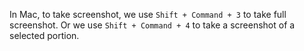 In Mac, to take screenshot, we use `Shift + Command + 3` to take full
screenshot. Or we use `Shift + Command + 4` to take a screenshot of a
selected portion.
